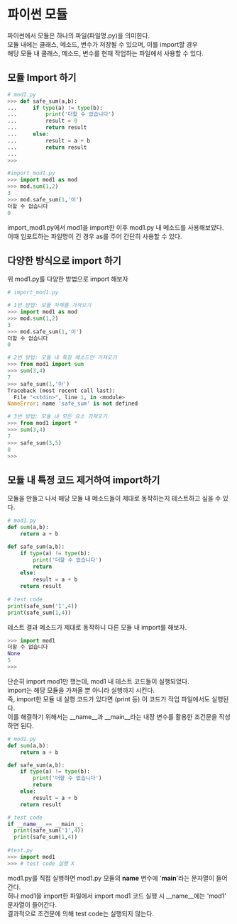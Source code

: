 파이썬 모듈
===
파이썬에서 모듈은 하나의 파일(파일명.py)을 의미한다.  
모듈 내에는 클래스, 메소드, 변수가 저장될 수 있으며, 이를 import할 경우  
해당 모듈 내 클래스, 메소드, 변수를 현재 작업하는 파일에서 사용할 수 있다.  

모듈 Import 하기
---
```python
# mod1.py
>>> def safe_sum(a,b):
...     if type(a) != type(b):
...         print('더할 수 없습니다')
...         result = 0
...         return result
...     else:
...         result = a + b
...         return result
... 
>>>

#import_mod1.py
>>> import mod1 as mod
>>> mod.sum(1,2)
3
>>> mod.safe_sum(1,'이')
더할 수 없습니다
0
```
import_mod1.py에서 mod1을 import한 이후 mod1.py 내 메소드를 사용해보았다.  
이때 임포트하는 파일명이 긴 경우 as를 주어 간단히 사용할 수 있다.  

다양한 방식으로 import 하기
---
위 mod1.py를 다양한 방법으로 import 해보자
```python
# import_mod1.py

# 1번 방법: 모듈 자체를 가져오기
>>> import mod1 as mod
>>> mod.sum(1,2)
3
>>> mod.safe_sum(1,'이')
더할 수 없습니다
0

# 2번 방법: 모듈 내 특정 메소드만 가져오기
>>> from mod1 import sum
>>> sum(3,4)
7
>>> safe_sum(1,'이')
Traceback (most recent call last):
  File "<stdin>", line 1, in <module>
NameError: name 'safe_sum' is not defined

# 3번 방법: 모듈 내 모든 요소 가져오기
>>> from mod1 import *
>>> sum(3,4)
7
>>> safe_sum(3,5)
8
>>>
```

모듈 내 특정 코드 제거하여 import하기
---
모듈을 만들고 나서 해당 모듈 내 메소드들이 제대로 동작하는지 테스트하고 싶을 수 있다.  
```python
# mod1.py
def sum(a,b):
    return a + b

def safe_sum(a,b):
    if type(a) != type(b):
        print('더할 수 없습니다')
        return
    else:
        result = a + b
    return result
    
# test code
print(safe_sum('1',4))
print(safe_sum(1,4))
```
테스트 결과 메소드가 제대로 동작하니 다른 모듈 내 import를 해보자.  

```python
>>> import mod1
더할 수 없습니다
None
5
>>>
```
단순히 import mod1만 했는데, mod1 내 테스트 코드들이 실행되었다.  
import는 해당 모듈을 가져올 뿐 아니라 실행까지 시킨다.  
즉, import한 모듈 내 실행 코드가 있다면 (print 등) 이 코드가 작업 파일에서도 실행된다.  
이를 해결하기 위해서는 __name__과 __main__라는 내장 변수를 활용한 조건문을 작성하면 된다.  

```python
# mod1.py
def sum(a,b):
    return a + b

def safe_sum(a,b):
    if type(a) != type(b):
        print('더할 수 없습니다')
        return
    else:
        result = a + b
    return result

# test code
if __name__ == __main__:
  print(safe_sum('1',4))
  print(safe_sum(1,4))
  
#test.py
>>> import mod1
>>> # test code 실행 X
```
mod1.py를 직접 실행하면 mod1.py 모듈의 __name__ 변수에 '__main__'라는 문자열이 들어간다.  
허나 mod1을 import한 파일에서 import mod1 코드 실행 시 __name__에는 'mod1' 문자열이 들어간다.  
결과적으로 조건문에 의해 test code는 실행되지 않는다.  
